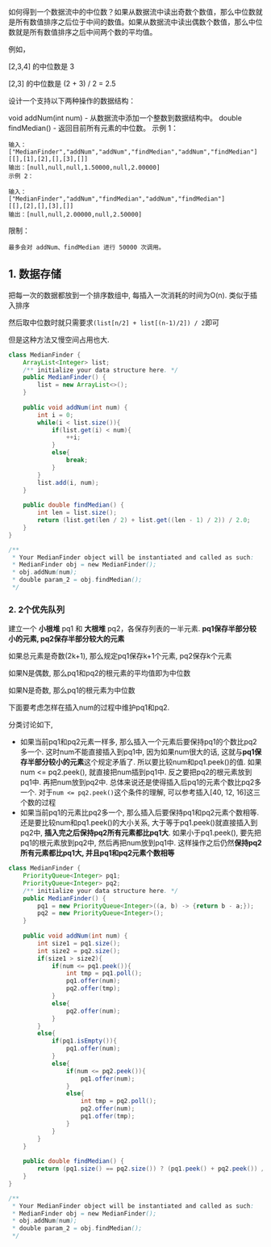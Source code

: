 如何得到一个数据流中的中位数？如果从数据流中读出奇数个数值，那么中位数就是所有数值排序之后位于中间的数值。如果从数据流中读出偶数个数值，那么中位数就是所有数值排序之后中间两个数的平均值。

例如，

[2,3,4] 的中位数是 3

[2,3] 的中位数是 (2 + 3) / 2 = 2.5

设计一个支持以下两种操作的数据结构：

void addNum(int num) - 从数据流中添加一个整数到数据结构中。
double findMedian() - 返回目前所有元素的中位数。
示例 1：
```
输入：
["MedianFinder","addNum","addNum","findMedian","addNum","findMedian"]
[[],[1],[2],[],[3],[]]
输出：[null,null,null,1.50000,null,2.00000]
示例 2：
```
```
输入：
["MedianFinder","addNum","findMedian","addNum","findMedian"]
[[],[2],[],[3],[]]
输出：[null,null,2.00000,null,2.50000]
```

限制：

`最多会对 addNum、findMedian 进行 50000 次调用。`

<!--more-->



## 1. 数据存储

把每一次的数据都放到一个排序数组中, 每插入一次消耗的时间为O(n). 类似于插入排序

然后取中位数时就只需要求`(list[n/2] + list[(n-1)/2]) / 2`即可

但是这种方法又慢空间占用也大.

```java
class MedianFinder {
    ArrayList<Integer> list;
    /** initialize your data structure here. */
    public MedianFinder() {
        list = new ArrayList<>();
    }
    
    public void addNum(int num) {
        int i = 0;
        while(i < list.size()){
            if(list.get(i) < num){
                ++i;
            }
            else{
                break;
            }
        }
        list.add(i, num);
    }
    
    public double findMedian() {
        int len = list.size();
        return (list.get(len / 2) + list.get((len - 1) / 2)) / 2.0;
    }
}

/**
 * Your MedianFinder object will be instantiated and called as such:
 * MedianFinder obj = new MedianFinder();
 * obj.addNum(num);
 * double param_2 = obj.findMedian();
 */
```

### 2. 2个优先队列

建立一个 **小根堆** pq1 和 **大根堆** pq2，各保存列表的一半元素. **pq1保存半部分较小的元素, pq2保存半部分较大的元素**

如果总元素是奇数(2k+1), 那么规定pq1保存k+1个元素, pq2保存k个元素

如果N是偶数, 那么pq1和pq2的根元素的平均值即为中位数

如果N是奇数, 那么pq1的根元素为中位数

下面要考虑怎样在插入num的过程中维护pq1和pq2.

分类讨论如下, 

+ 如果当前pq1和pq2元素一样多, 那么插入一个元素后要保持pq1的个数比pq2多一个. 这时num不能直接插入到pq1中, 因为如果num很大的话, 这就与**pq1保存半部分较小的元素**这个规定矛盾了. 所以要比较num和pq1.peek()的值. 如果num <= pq2.peek(), 就直接把num插到pq1中. 反之要把pq2的根元素放到pq1中. 再把num放到pq2中. 总体来说还是使得插入后pq1的元素个数比pq2多一个. 对于`num <= pq2.peek()`这个条件的理解, 可以参考插入[40, 12, 16]这三个数的过程
+ 如果当前pq1的元素比pq2多一个, 那么插入后要保持pq1和pq2元素个数相等. 还是要比较num和pq1.peek()的大小关系, 大于等于pq1.peek()就直接插入到pq2中, **插入完之后保持pq2所有元素都比pq1大**. 如果小于pq1.peek(), 要先把pq1的根元素放到pq2中, 然后再把num放到pq1中. 这样操作之后仍然**保持pq2所有元素都比pq1大, 并且pq1和pq2元素个数相等**

```java
class MedianFinder {
    PriorityQueue<Integer> pq1;
    PriorityQueue<Integer> pq2;
    /** initialize your data structure here. */
    public MedianFinder() {
        pq1 = new PriorityQueue<Integer>((a, b) -> {return b - a;});
        pq2 = new PriorityQueue<Integer>();
    }
    
    public void addNum(int num) {
        int size1 = pq1.size();
        int size2 = pq2.size();
        if(size1 > size2){
            if(num <= pq1.peek()){
                int tmp = pq1.poll();
                pq1.offer(num);
                pq2.offer(tmp);
            }
            else{
                pq2.offer(num);
            }
        }
        else{
            if(pq1.isEmpty()){
                pq1.offer(num);
            }
            else{
                if(num <= pq2.peek()){
                    pq1.offer(num);
                }
                else{
                    int tmp = pq2.poll();
                    pq2.offer(num);
                    pq1.offer(tmp);
                }
            }
        }
    }
    
    public double findMedian() {
        return (pq1.size() == pq2.size()) ? (pq1.peek() + pq2.peek()) / 2.0 : pq1.peek();
    }
}

/**
 * Your MedianFinder object will be instantiated and called as such:
 * MedianFinder obj = new MedianFinder();
 * obj.addNum(num);
 * double param_2 = obj.findMedian();
 */
```

